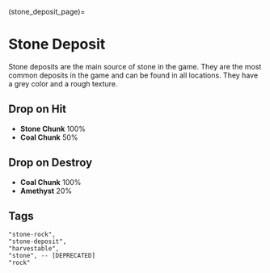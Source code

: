 (stone_deposit_page)=

# Stone Deposit

Stone deposits are the main source of stone in the game. They are the most common deposits in the game and can be found in all locations. They have a grey color and a rough texture.

## Drop on Hit

- **Stone Chunk** 100%
- **Coal Chunk** 50%

## Drop on Destroy

- **Coal Chunk** 100%
- **Amethyst** 20%

## Tags

```
"stone-rock",
"stone-deposit",
"harvestable",
"stone", -- [DEPRECATED]
"rock"
```